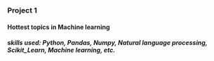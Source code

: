 ### Project 1
#### Hottest topics in Machine learning
##### skills used: Python, Pandas, Numpy, Natural language processing, Scikit_Learn, Machine learning, etc.
